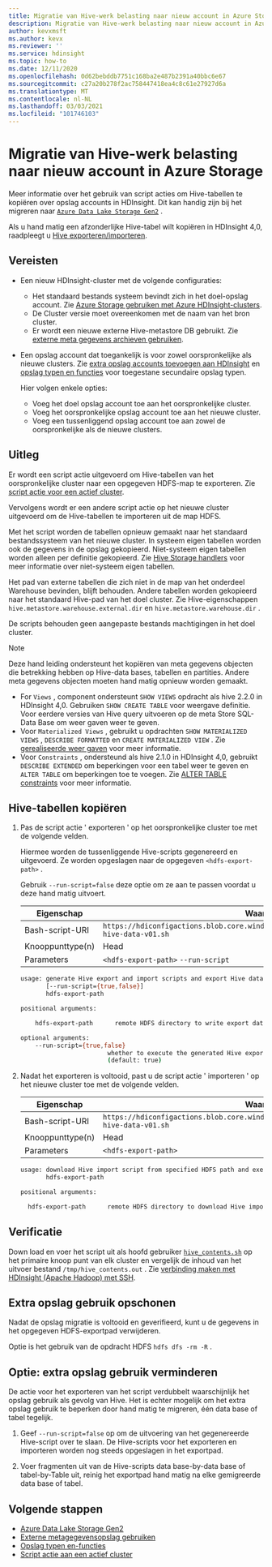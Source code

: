 ```yaml
---
title: Migratie van Hive-werk belasting naar nieuw account in Azure Storage
description: Migratie van Hive-werk belasting naar nieuw account in Azure Storage
author: kevxmsft
ms.author: kevx
ms.reviewer: ''
ms.service: hdinsight
ms.topic: how-to
ms.date: 12/11/2020
ms.openlocfilehash: 0d62bebddb7751c168ba2e487b2391a40bbc6e67
ms.sourcegitcommit: c27a20b278f2ac758447418ea4c8c61e27927d6a
ms.translationtype: MT
ms.contentlocale: nl-NL
ms.lasthandoff: 03/03/2021
ms.locfileid: "101746103"
---
```

# <a name="hive-workload-migration-to-new-account-in-azure-storage"></a>Migratie van Hive-werk belasting naar nieuw account in Azure Storage

Meer informatie over het gebruik van script acties om Hive-tabellen te kopiëren over opslag accounts in HDInsight. Dit kan handig zijn bij het migreren naar [`Azure Data Lake Storage Gen2`](../hdinsight-hadoop-use-data-lake-storage-gen2.md) .

Als u hand matig een afzonderlijke Hive-tabel wilt kopiëren in HDInsight 4,0, raadpleegt u [Hive exporteren/importeren](https://cwiki.apache.org/confluence/display/Hive/LanguageManual+ImportExport).

## <a name="prerequisites"></a>Vereisten

* Een nieuw HDInsight-cluster met de volgende configuraties:
  * Het standaard bestands systeem bevindt zich in het doel-opslag account. Zie [Azure Storage gebruiken met Azure HDInsight-clusters](../hdinsight-hadoop-use-blob-storage.md).
  * De Cluster versie moet overeenkomen met de naam van het bron cluster.
  * Er wordt een nieuwe externe Hive-metastore DB gebruikt. Zie [externe meta gegevens archieven gebruiken](../hdinsight-use-external-metadata-stores.md#select-a-custom-metastore-during-cluster-creation).
* Een opslag account dat toegankelijk is voor zowel oorspronkelijke als nieuwe clusters. Zie [extra opslag accounts toevoegen aan HDInsight](../hdinsight-hadoop-add-storage.md) en [opslag typen en functies](../hdinsight-hadoop-compare-storage-options.md#storage-types-and-features) voor toegestane secundaire opslag typen.

    Hier volgen enkele opties:
  * Voeg het doel opslag account toe aan het oorspronkelijke cluster.
  * Voeg het oorspronkelijke opslag account toe aan het nieuwe cluster.
  * Voeg een tussenliggend opslag account toe aan zowel de oorspronkelijke als de nieuwe clusters.

## <a name="how-it-works"></a>Uitleg

Er wordt een script actie uitgevoerd om Hive-tabellen van het oorspronkelijke cluster naar een opgegeven HDFS-map te exporteren. Zie [script actie voor een actief cluster](../hdinsight-hadoop-customize-cluster-linux.md#script-action-to-a-running-cluster).

Vervolgens wordt er een andere script actie op het nieuwe cluster uitgevoerd om de Hive-tabellen te importeren uit de map HDFS.

Met het script worden de tabellen opnieuw gemaakt naar het standaard bestandssysteem van het nieuwe cluster. In systeem eigen tabellen worden ook de gegevens in de opslag gekopieerd. Niet-systeem eigen tabellen worden alleen per definitie gekopieerd. Zie [Hive Storage handlers](https://cwiki.apache.org/confluence/display/Hive/StorageHandlers) voor meer informatie over niet-systeem eigen tabellen.

Het pad van externe tabellen die zich niet in de map van het onderdeel Warehouse bevinden, blijft behouden. Andere tabellen worden gekopieerd naar het standaard Hive-pad van het doel cluster. Zie Hive-eigenschappen `hive.metastore.warehouse.external.dir` en `hive.metastore.warehouse.dir` .

De scripts behouden geen aangepaste bestands machtigingen in het doel cluster.

> [!NOTE]
>
> Deze hand leiding ondersteunt het kopiëren van meta gegevens objecten die betrekking hebben op Hive-data bases, tabellen en partities. Andere meta gegevens objecten moeten hand matig opnieuw worden gemaakt.
>
> * For `Views` , component ondersteunt `SHOW VIEWS` opdracht als hive 2.2.0 in HDInsight 4,0. Gebruiken `SHOW CREATE TABLE` voor weergave definitie. Voor eerdere versies van Hive query uitvoeren op de meta Store SQL-Data Base om weer gaven weer te geven.
> * Voor `Materialized Views` , gebruikt u opdrachten `SHOW MATERIALIZED VIEWS` , `DESCRIBE FORMATTED` en `CREATE MATERIALIZED VIEW` . Zie [gerealiseerde weer gaven](https://cwiki.apache.org/confluence/display/Hive/Materialized+views) voor meer informatie.
> * Voor `Constraints` , ondersteund als hive 2.1.0 in HDInsight 4,0, gebruikt `DESCRIBE EXTENDED` om beperkingen voor een tabel weer te geven en `ALTER TABLE` om beperkingen toe te voegen. Zie [ALTER TABLE constraints](https://cwiki.apache.org/confluence/display/Hive/LanguageManual+DDL#LanguageManualDDL-AlterTableConstraints) voor meer informatie.

## <a name="copy-hive-tables"></a>Hive-tabellen kopiëren

1. Pas de script actie ' exporteren ' op het oorspronkelijke cluster toe met de volgende velden.

    Hiermee worden de tussenliggende Hive-scripts gegenereerd en uitgevoerd. Ze worden opgeslagen naar de opgegeven `<hdfs-export-path>` .

    Gebruik `--run-script=false` deze optie om ze aan te passen voordat u deze hand matig uitvoert.

    |Eigenschap | Waarde |
    |---|---|
    |Bash-script-URI|`https://hdiconfigactions.blob.core.windows.net/linuxhivemigrationv01/export-hive-data-v01.sh`|
    |Knooppunttype(n)|Head|
    |Parameters|`<hdfs-export-path>` `--run-script`|

    ```sh
    usage: generate Hive export and import scripts and export Hive data to specified HDFS path
           [--run-script={true,false}]
           hdfs-export-path

    positional arguments:

        hdfs-export-path      remote HDFS directory to write export data to

    optional arguments:
        --run-script={true,false}
                            whether to execute the generated Hive export script
                            (default: true)
    ```

2. Nadat het exporteren is voltooid, past u de script actie ' importeren ' op het nieuwe cluster toe met de volgende velden.

    |Eigenschap | Waarde |
    |---|---|
    |Bash-script-URI|`https://hdiconfigactions.blob.core.windows.net/linuxhivemigrationv01/import-hive-data-v01.sh`|
    |Knooppunttype(n)|Head|
    |Parameters|`<hdfs-export-path>`|

    ```sh
    usage: download Hive import script from specified HDFS path and execute it
           hdfs-export-path

    positional arguments:

      hdfs-export-path      remote HDFS directory to download Hive import script from

    ```

## <a name="verification"></a>Verificatie

Down load en voer het script uit als hoofd gebruiker [`hive_contents.sh`](https://hdiconfigactions.blob.core.windows.net/linuxhivemigrationv01/hive_contents.sh) op het primaire knoop punt van elk cluster en vergelijk de inhoud van het uitvoer bestand `/tmp/hive_contents.out` . Zie [verbinding maken met HDInsight (Apache Hadoop) met SSH](../hdinsight-hadoop-linux-use-ssh-unix.md).

## <a name="cleanup-additional-storage-usage"></a>Extra opslag gebruik opschonen

Nadat de opslag migratie is voltooid en geverifieerd, kunt u de gegevens in het opgegeven HDFS-exportpad verwijderen.

Optie is het gebruik van de opdracht HDFS `hdfs dfs -rm -R` .

## <a name="option-reduce-additional-storage-usage"></a>Optie: extra opslag gebruik verminderen

De actie voor het exporteren van het script verdubbelt waarschijnlijk het opslag gebruik als gevolg van Hive. Het is echter mogelijk om het extra opslag gebruik te beperken door hand matig te migreren, één data base of tabel tegelijk.

1. Geef `--run-script=false` op om de uitvoering van het gegenereerde Hive-script over te slaan. De Hive-scripts voor het exporteren en importeren worden nog steeds opgeslagen in het exportpad.

2. Voer fragmenten uit van de Hive-scripts data base-by-data base of tabel-by-Table uit, reinig het exportpad hand matig na elke gemigreerde data base of tabel.

## <a name="next-steps"></a>Volgende stappen

* [Azure Data Lake Storage Gen2](../hdinsight-hadoop-use-data-lake-storage-gen2.md)
* [Externe metagegevensopslag gebruiken](../hdinsight-use-external-metadata-stores.md#select-a-custom-metastore-during-cluster-creation)
* [Opslag typen en-functies](../hdinsight-hadoop-compare-storage-options.md#storage-types-and-features)
* [Script actie aan een actief cluster](../hdinsight-hadoop-customize-cluster-linux.md#script-action-to-a-running-cluster)
